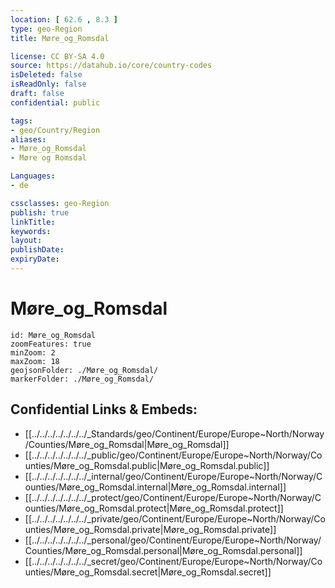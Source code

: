 ```yaml
---
location: [ 62.6 , 8.3 ] 
type: geo-Region
title: Møre_og_Romsdal

license: CC BY-SA 4.0
source: https://datahub.io/core/country-codes
isDeleted: false
isReadOnly: false
draft: false
confidential: public

tags:
- geo/Country/Region
aliases:
- Møre_og_Romsdal
- Møre og Romsdal

Languages:
- de

cssclasses: geo-Region
publish: true
linkTitle: 
keywords: 
layout: 
publishDate: 
expiryDate: 
---
```


# Møre_og_Romsdal

```leaflet
id: Møre_og_Romsdal
zoomFeatures: true 
minZoom: 2 
maxZoom: 18
geojsonFolder: ./Møre_og_Romsdal/
markerFolder: ./Møre_og_Romsdal/
```


## Confidential Links & Embeds: 
- [[../../../../../../../_Standards/geo/Continent/Europe/Europe~North/Norway/Counties/Møre_og_Romsdal|Møre_og_Romsdal]] 
- [[../../../../../../../_public/geo/Continent/Europe/Europe~North/Norway/Counties/Møre_og_Romsdal.public|Møre_og_Romsdal.public]] 
- [[../../../../../../../_internal/geo/Continent/Europe/Europe~North/Norway/Counties/Møre_og_Romsdal.internal|Møre_og_Romsdal.internal]] 
- [[../../../../../../../_protect/geo/Continent/Europe/Europe~North/Norway/Counties/Møre_og_Romsdal.protect|Møre_og_Romsdal.protect]] 
- [[../../../../../../../_private/geo/Continent/Europe/Europe~North/Norway/Counties/Møre_og_Romsdal.private|Møre_og_Romsdal.private]] 
- [[../../../../../../../_personal/geo/Continent/Europe/Europe~North/Norway/Counties/Møre_og_Romsdal.personal|Møre_og_Romsdal.personal]] 
- [[../../../../../../../_secret/geo/Continent/Europe/Europe~North/Norway/Counties/Møre_og_Romsdal.secret|Møre_og_Romsdal.secret]] 

